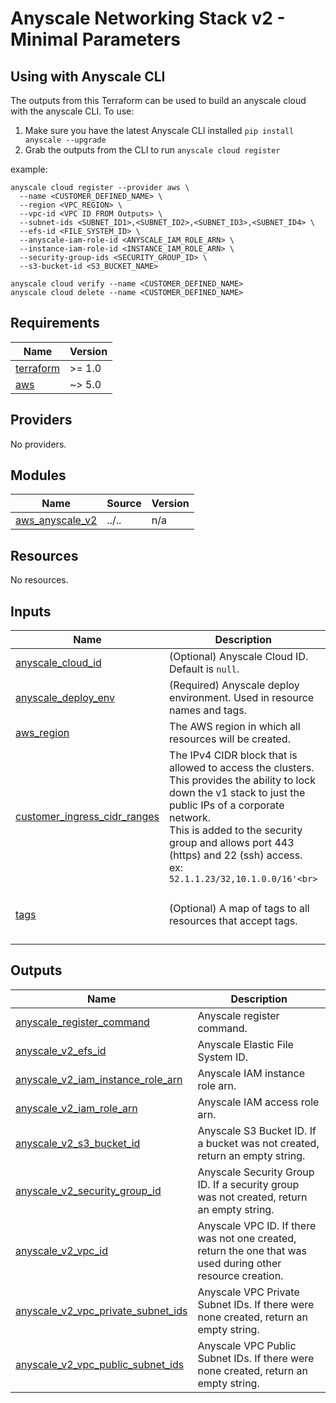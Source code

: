 # Anyscale Networking Stack v2 - Minimal Parameters

## Using with Anyscale CLI

The outputs from this Terraform can be used to build an anyscale cloud with the anyscale CLI. To use:
1. Make sure you have the latest Anyscale CLI installed `pip install anyscale --upgrade`
2. Grab the outputs from the CLI to run `anyscale cloud register`

example:

```
anyscale cloud register --provider aws \
  --name <CUSTOMER_DEFINED_NAME> \
  --region <VPC_REGION> \
  --vpc-id <VPC ID FROM Outputs> \
  --subnet-ids <SUBNET_ID1>,<SUBNET_ID2>,<SUBNET_ID3>,<SUBNET_ID4> \
  --efs-id <FILE_SYSTEM_ID> \
  --anyscale-iam-role-id <ANYSCALE_IAM_ROLE_ARN> \
  --instance-iam-role-id <INSTANCE_IAM_ROLE_ARN> \
  --security-group-ids <SECURITY_GROUP_ID> \
  --s3-bucket-id <S3_BUCKET_NAME>

anyscale cloud verify --name <CUSTOMER_DEFINED_NAME>
anyscale cloud delete --name <CUSTOMER_DEFINED_NAME>
```

<!-- BEGINNING OF PRE-COMMIT-TERRAFORM DOCS HOOK -->
## Requirements

| Name | Version |
|------|---------|
| <a name="requirement_terraform"></a> [terraform](#requirement\_terraform) | >= 1.0 |
| <a name="requirement_aws"></a> [aws](#requirement\_aws) | ~> 5.0 |

## Providers

No providers.

## Modules

| Name | Source | Version |
|------|--------|---------|
| <a name="module_aws_anyscale_v2"></a> [aws\_anyscale\_v2](#module\_aws\_anyscale\_v2) | ../.. | n/a |

## Resources

No resources.

## Inputs

| Name | Description | Type | Default | Required |
|------|-------------|------|---------|:--------:|
| <a name="input_anyscale_cloud_id"></a> [anyscale\_cloud\_id](#input\_anyscale\_cloud\_id) | (Optional) Anyscale Cloud ID. Default is `null`. | `string` | `null` | no |
| <a name="input_anyscale_deploy_env"></a> [anyscale\_deploy\_env](#input\_anyscale\_deploy\_env) | (Required) Anyscale deploy environment. Used in resource names and tags. | `string` | n/a | yes |
| <a name="input_aws_region"></a> [aws\_region](#input\_aws\_region) | The AWS region in which all resources will be created. | `string` | n/a | yes |
| <a name="input_customer_ingress_cidr_ranges"></a> [customer\_ingress\_cidr\_ranges](#input\_customer\_ingress\_cidr\_ranges) | The IPv4 CIDR block that is allowed to access the clusters.<br>This provides the ability to lock down the v1 stack to just the public IPs of a corporate network.<br>This is added to the security group and allows port 443 (https) and 22 (ssh) access.<br>ex: `52.1.1.23/32,10.1.0.0/16'<br>` | `string` | n/a | yes |
| <a name="input_tags"></a> [tags](#input\_tags) | (Optional) A map of tags to all resources that accept tags. | `map(string)` | <pre>{<br>  "environment": "test",<br>  "test": true<br>}</pre> | no |

## Outputs

| Name | Description |
|------|-------------|
| <a name="output_anyscale_register_command"></a> [anyscale\_register\_command](#output\_anyscale\_register\_command) | Anyscale register command. |
| <a name="output_anyscale_v2_efs_id"></a> [anyscale\_v2\_efs\_id](#output\_anyscale\_v2\_efs\_id) | Anyscale Elastic File System ID. |
| <a name="output_anyscale_v2_iam_instance_role_arn"></a> [anyscale\_v2\_iam\_instance\_role\_arn](#output\_anyscale\_v2\_iam\_instance\_role\_arn) | Anyscale IAM instance role arn. |
| <a name="output_anyscale_v2_iam_role_arn"></a> [anyscale\_v2\_iam\_role\_arn](#output\_anyscale\_v2\_iam\_role\_arn) | Anyscale IAM access role arn. |
| <a name="output_anyscale_v2_s3_bucket_id"></a> [anyscale\_v2\_s3\_bucket\_id](#output\_anyscale\_v2\_s3\_bucket\_id) | Anyscale S3 Bucket ID. If a bucket was not created, return an empty string. |
| <a name="output_anyscale_v2_security_group_id"></a> [anyscale\_v2\_security\_group\_id](#output\_anyscale\_v2\_security\_group\_id) | Anyscale Security Group ID. If a security group was not created, return an empty string. |
| <a name="output_anyscale_v2_vpc_id"></a> [anyscale\_v2\_vpc\_id](#output\_anyscale\_v2\_vpc\_id) | Anyscale VPC ID. If there was not one created, return the one that was used during other resource creation. |
| <a name="output_anyscale_v2_vpc_private_subnet_ids"></a> [anyscale\_v2\_vpc\_private\_subnet\_ids](#output\_anyscale\_v2\_vpc\_private\_subnet\_ids) | Anyscale VPC Private Subnet IDs. If there were none created, return an empty string. |
| <a name="output_anyscale_v2_vpc_public_subnet_ids"></a> [anyscale\_v2\_vpc\_public\_subnet\_ids](#output\_anyscale\_v2\_vpc\_public\_subnet\_ids) | Anyscale VPC Public Subnet IDs. If there were none created, return an empty string. |
<!-- END OF PRE-COMMIT-TERRAFORM DOCS HOOK -->

